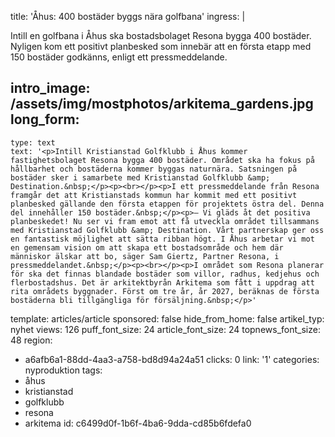 title: 'Åhus: 400 bostäder byggs nära golfbana'
ingress: |
  <p>Intill en golfbana i Åhus ska bostadsbolaget Resona bygga 400 bostäder. Nyligen kom ett positivt planbesked som innebär att en första etapp med 150 bostäder godkänns, enligt ett pressmeddelande.
  </p>
  
intro_image: /assets/img/mostphotos/arkitema_gardens.jpg
long_form:
  -
    type: text
    text: '<p>Intill Kristianstad Golfklubb i Åhus kommer fastighetsbolaget Resona bygga 400 bostäder. Området ska ha fokus på hållbarhet och bostäderna kommer byggas naturnära. Satsningen på bostäder sker i samarbete med Kristianstad Golfklubb &amp; Destination.&nbsp;</p><p><br></p><p>I ett pressmeddelande från Resona framgår det att Kristianstads kommun har kommit med ett positivt planbesked gällande den första etappen för projektets östra del. Denna del innehåller 150 bostäder.&nbsp;</p><p>– Vi gläds åt det positiva planbeskedet! Nu ser vi fram emot att få utveckla området tillsammans med Kristianstad Golfklubb &amp; Destination. Vårt partnerskap ger oss en fantastisk möjlighet att sätta ribban högt. I Åhus arbetar vi mot en gemensam vision om att skapa ett bostadsområde och hem där människor älskar att bo, säger Sam Giertz, Partner Resona, i pressmeddelandet.&nbsp;</p><p><br></p><p>I området som Resona planerar för ska det finnas blandade bostäder som villor, radhus, kedjehus och flerbostadshus. Det är arkitektbyrån Arkitema som fått i uppdrag att rita områdets byggnader. Först om tre år, år 2027, beräknas de första bostäderna bli tillgängliga för försäljning.&nbsp;</p>'
template: articles/article
sponsored: false
hide_from_home: false
artikel_typ: nyhet
views: 126
puff_font_size: 24
article_font_size: 24
topnews_font_size: 48
region:
  - a6afb6a1-88dd-4aa3-a758-bd8d94a24a51
clicks: 0
link: '1'
categories: nyproduktion
tags:
  - åhus
  - kristianstad
  - golfklubb
  - resona
  - arkitema
id: c6499d0f-1b6f-4ba6-9dda-cd85b6fdefa0
